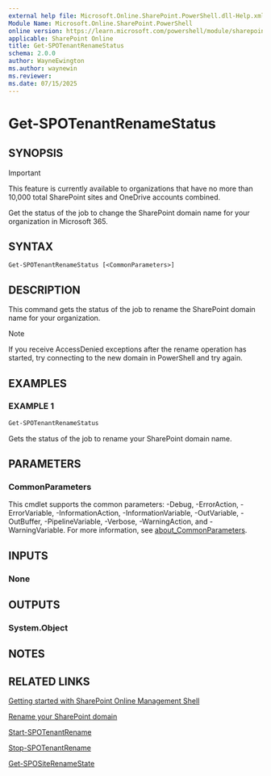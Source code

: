 ```yaml
---
external help file: Microsoft.Online.SharePoint.PowerShell.dll-Help.xml
Module Name: Microsoft.Online.SharePoint.PowerShell
online version: https://learn.microsoft.com/powershell/module/sharepoint-online/get-spotenantrenamestatus
applicable: SharePoint Online
title: Get-SPOTenantRenameStatus
schema: 2.0.0
author: WayneEwington
ms.author: waynewin
ms.reviewer:
ms.date: 07/15/2025
---
```


# Get-SPOTenantRenameStatus

## SYNOPSIS

> [!IMPORTANT]
> This feature is currently available to organizations that have no more than 10,000 total SharePoint sites and OneDrive accounts combined.

Get the status of the job to change the SharePoint domain name for your organization in Microsoft 365.

## SYNTAX

```
Get-SPOTenantRenameStatus [<CommonParameters>]
```

## DESCRIPTION

This command gets the status of the job to rename the SharePoint domain name for your organization.

> [!NOTE]
> If you receive AccessDenied exceptions after the rename operation has started, try connecting to the new domain in PowerShell and try again.

## EXAMPLES

### EXAMPLE 1

```powershell
Get-SPOTenantRenameStatus
```

Gets the status of the job to rename your SharePoint domain name.

## PARAMETERS

### CommonParameters

This cmdlet supports the common parameters: -Debug, -ErrorAction, -ErrorVariable, -InformationAction, -InformationVariable, -OutVariable, -OutBuffer, -PipelineVariable, -Verbose, -WarningAction, and -WarningVariable. For more information, see [about_CommonParameters](https://go.microsoft.com/fwlink/?LinkID=113216).

## INPUTS

### None

## OUTPUTS

### System.Object

## NOTES

## RELATED LINKS

[Getting started with SharePoint Online Management Shell](/powershell/sharepoint/sharepoint-online/connect-sharepoint-online)

[Rename your SharePoint domain](https://aka.ms/SPOTenantRename)

[Start-SPOTenantRename](Start-SPOTenantRename.md)

[Stop-SPOTenantRename](Stop-SPOTenantRename.md)

[Get-SPOSiteRenameState](Get-SPOSiteRenameState.md)
